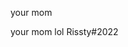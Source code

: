 your mom








































































































































































































































































































































your mom lol Rissty#2022

